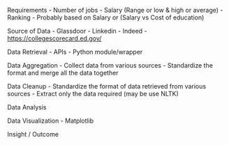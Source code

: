 Requirements
	- Number of jobs
	- Salary (Range or low & high or average)
	- Ranking
		- Probably based on Salary or (Salary vs Cost of education)

Source of Data
	- Glassdoor 
	- Linkedin
	- Indeed
	- https://collegescorecard.ed.gov/
	
Data Retrieval
	- APIs
	- Python module/wrapper

Data Aggregation
	- Collect data from various sources
	- Standardize the format and merge all the data together

Data Cleanup
	- Standardize the format of data retrieved from various sources
	- Extract only the data required (may be use NLTK)
	

Data Analysis

Data Visualization
	- Matplotlib
	
Insight / Outcome
